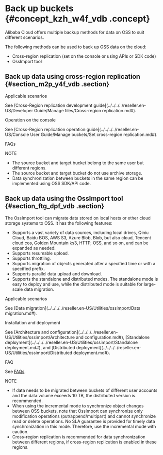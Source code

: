 # Back up buckets {#concept_kzh_w4f_vdb .concept}

Alibaba Cloud offers multiple backup methods for data on OSS to suit different scenarios.

The following methods can be used to back up OSS data on the cloud:

-   Cross-region replication \(set on the console or using APIs or SDK code\)
-   OssImport tool

## Back up data using cross-region replication {#section_m2p_y4f_vdb .section}

Applicable scenarios

See [Cross-Region replication development guide](../../../../reseller.en-US/Developer Guide/Manage files/Cross-region replication.md#).

Operation on the console

See [Cross-Region replication operation guide](../../../../reseller.en-US/Console User Guide/Manage buckets/Set cross-region replication.md#).

FAQs

NOTE

-   The source bucket and target bucket belong to the same user but different regions.
-   The source bucket and target bucket do not use archive storage.
-   Data synchronization between buckets in the same region can be implemented using OSS SDK/API code.

## Back up data using the OssImport tool {#section_ftg_dpf_vdb .section}

The OssImport tool can migrate data stored on local hosts or other cloud storage systems to OSS. It has the following features:

-   Supports a vast variety of data sources, including local drives, Qiniu Cloud, Baidu BOS, AWS S3, Azure Blob, Blob, but also cloud, Tencent cloud cos, Golden Mountain ks3, HTTP, OSS, and so on, and can be expanded as needed.
-   Supports resumable upload.
-   Supports throttling.
-   Supports migration of objects generated after a specified time or with a specified prefix.
-   Supports parallel data upload and download.
-   Supports the standalone and distributed modes. The standalone mode is easy to deploy and use, while the distributed mode is suitable for large-scale data migration.

Applicable scenarios

See [Data migration](../../../../reseller.en-US/Utilities/ossimport/Data migration.md#).

Installation and deployment

See [Architecture and configuration](../../../../reseller.en-US/Utilities/ossimport/Architecture and configuration.md#), [Standalone deployment](../../../../reseller.en-US/Utilities/ossimport/Standalone deployment.md#), and [Distributed deployment](../../../../reseller.en-US/Utilities/ossimport/Distributed deployment.md#).

FAQ

See [FAQs](../../../../reseller.en-US/Utilities/ossimport/FAQs.md#).

NOTE

-   If data needs to be migrated between buckets of different user accounts and the data volume exceeds 10 TB, the distributed version is recommended.
-   When using the incremental mode to synchronize object changes between OSS buckets, note that OssImport can synchronize only modification operations \(put/append/multipart\) and cannot synchronize read or delete operations. No SLA guarantee is provided for timely data synchronization in this mode. Therefore, use the incremental mode with caution.
-   Cross-region replication is recommended for data synchronization between different regions, if cross-region replication is enabled in these regions.

